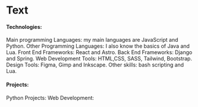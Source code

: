 # Text


#### Technologies:

Main programming Languages: my main languages are JavaScript and Python.
Other Programming Languages: I also know the basics of Java and Lua.
Front End Frameworks: React and Astro.
Back End Frameworks: Django and Spring.
Web Development Tools: HTML,CSS, SASS, Tailwind, Bootstrap.
Design Tools: Figma, Gimp and Inkscape.
Other skills: bash scripting and Lua.


#### Projects:
Python Projects:
Web Development:

